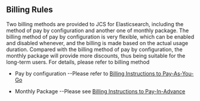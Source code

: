 ## Billing Rules
Two billing methods are provided to JCS for Elasticsearch, including the method of pay by configuration and another one of monthly package. The billing method of pay by configuration is very flexible, which can be enabled and disabled whenever, and the billing is made based on the actual usage duration. Compared with the billing method of pay by configuration, the monthly package will provide more discounts, thus being suitable for the long-term users. For details, please refer to billing method

- Pay by configuration --Please refer to [Billing Instructions to Pay-As-You-Go](https://docs.jdcloud.com/cn/billing/postpay)

- Monthly Package --Please see [Billing Instructions to Pay-In-Advance](https://docs.jdcloud.com/cn/billing/prepay)



